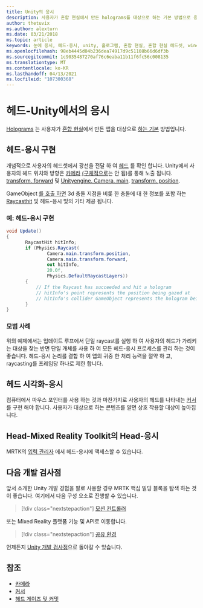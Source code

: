 ```yaml
---
title: Unity의 응시
description: 사용자가 혼합 현실에서 만든 holograms를 대상으로 하는 기본 방법으로 응시 입력을 사용 하는 방법에 대해 알아봅니다.
author: thetuvix
ms.author: alexturn
ms.date: 03/21/2018
ms.topic: article
keywords: 눈에 응시, 헤드-응시, unity, 홀로그램, 혼합 현실, 혼합 현실 헤드셋, windows mixed reality 헤드셋, 가상 현실 헤드셋, MRTK, Mixed Reality Toolkit
ms.openlocfilehash: 98eb4445d04b236dea74917d9c51108b66d6df3b
ms.sourcegitcommit: 1c9035487270af76c6eaba11b11f6fc56c008135
ms.translationtype: MT
ms.contentlocale: ko-KR
ms.lasthandoff: 04/13/2021
ms.locfileid: "107300368"
---
```

# <a name="head-gaze-in-unity"></a>헤드-Unity에서의 응시

[Holograms](../../discover/hologram.md) 는 사용자가 [혼합 현실](../../discover/mixed-reality.md)에서 만든 앱을 대상으로 [하는 기본](../../design/gaze-and-commit.md) 방법입니다.

## <a name="implementing-head-gaze"></a>헤드-응시 구현

개념적으로 사용자의 헤드셋에서 광선을 전달 하 여 [헤드](../../design/gaze-and-commit.md) 를 확인 합니다. Unity에서 사용자의 헤드 위치와 방향은 [카메라](camera-in-unity.md) [(구체적으로](https://docs.unity3d.com/ScriptReference/Camera-main.html)는 안 됨)를 통해 노출 됩니다. [transform. forward](https://docs.unity3d.com/ScriptReference/Transform-forward.html) 및 [Unityengine. Camera. main](https://docs.unity3d.com/ScriptReference/Camera-main.html). [transform. position](https://docs.unity3d.com/ScriptReference/Transform-position.html).

GameObject [를 호출 하면](https://docs.unity3d.com/ScriptReference/Physics.Raycast.html) 3d 충돌 지점을 비롯 한 충돌에 대 한 정보를 포함 하는 [Raycasthit](https://docs.unity3d.com/ScriptReference/RaycastHit.html) 및 헤드-응시 빛의 기타 제공 됩니다.

### <a name="example-implement-head-gaze"></a>예: 헤드-응시 구현

```cs
void Update()
{
       RaycastHit hitInfo;
       if (Physics.Raycast(
               Camera.main.transform.position,
               Camera.main.transform.forward,
               out hitInfo,
               20.0f,
               Physics.DefaultRaycastLayers))
       {
           // If the Raycast has succeeded and hit a hologram
           // hitInfo's point represents the position being gazed at
           // hitInfo's collider GameObject represents the hologram being gazed at
       }
}
```

### <a name="best-practices"></a>모범 사례

위의 예제에서는 업데이트 루프에서 단일 raycast를 실행 하 여 사용자의 헤드가 가리키는 대상을 찾는 반면 단일 개체를 사용 하 여 모든 헤드-응시 프로세스를 관리 하는 것이 좋습니다. 헤드-응시 논리를 결합 하 여 앱의 귀중 한 처리 능력을 절약 하 고, raycasting를 프레임당 하나로 제한 합니다.

## <a name="visualizing-head-gaze"></a>헤드 시각화-응시

컴퓨터에서 마우스 포인터를 사용 하는 것과 마찬가지로 사용자의 헤드를 나타내는 [커서](../../design/cursors.md) 를 구현 해야 합니다. 사용자가 대상으로 하는 콘텐츠를 알면 상호 작용할 대상이 높아집니다.

## <a name="head-gaze-in-the-mixed-reality-toolkit"></a>Head-Mixed Reality Toolkit의 Head-응시

MRTK의 [입력 관리자](https://docs.microsoft.com/windows/mixed-reality/mrtk-unity/features/input/overview) 에서 헤드-응시에 액세스할 수 있습니다.

## <a name="next-development-checkpoint"></a>다음 개발 검사점

앞서 소개한 Unity 개발 경험을 팔로 사용할 경우 MRTK 핵심 빌딩 블록을 탐색 하는 것이 좋습니다. 여기에서 다음 구성 요소로 진행할 수 있습니다.

> [!div class="nextstepaction"]
> [모션 컨트롤러](motion-controllers-in-unity.md)

또는 Mixed Reality 플랫폼 기능 및 API로 이동합니다.

> [!div class="nextstepaction"]
> [공유 환경](shared-experiences-in-unity.md)

언제든지 [Unity 개발 검사점](unity-development-overview.md#2-core-building-blocks)으로 돌아갈 수 있습니다.

## <a name="see-also"></a>참조
* [카메라](camera-in-unity.md)
* [커서](../../design/cursors.md)
* [헤드 게이즈 및 커밋](../../design/gaze-and-commit.md)
